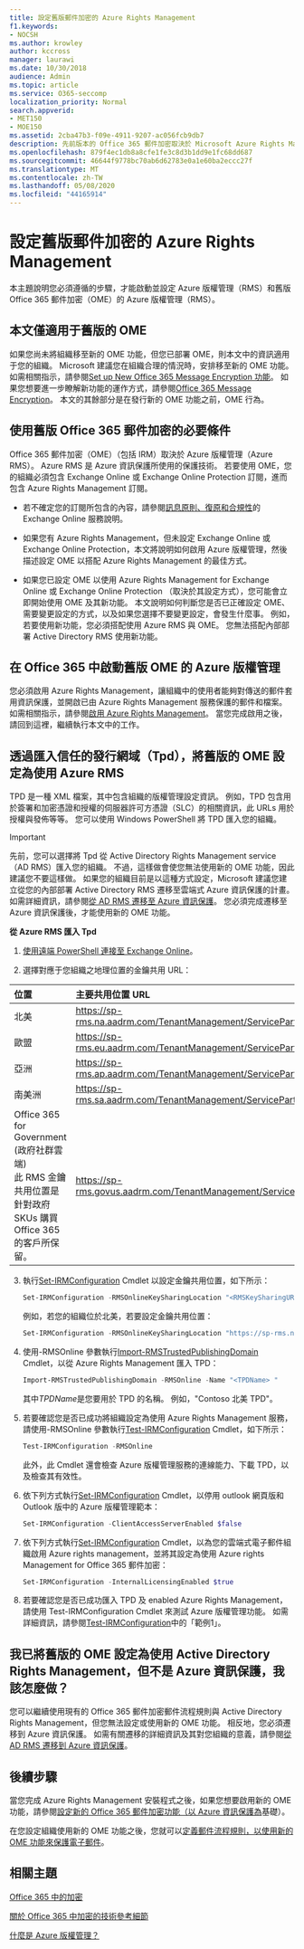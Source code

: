 ```yaml
---
title: 設定舊版郵件加密的 Azure Rights Management
f1.keywords:
- NOCSH
ms.author: krowley
author: kccross
manager: laurawi
ms.date: 10/30/2018
audience: Admin
ms.topic: article
ms.service: O365-seccomp
localization_priority: Normal
search.appverid:
- MET150
- MOE150
ms.assetid: 2cba47b3-f09e-4911-9207-ac056fcb9db7
description: 先前版本的 Office 365 郵件加密取決於 Microsoft Azure Rights Management （先前稱為 Windows Azure Active Directory Rights Management）。
ms.openlocfilehash: 879f4ec1db8a8cfe1fe3c8d3b1dd9e1fc68dd687
ms.sourcegitcommit: 46644f9778bc70ab6d62783e0a1e60ba2eccc27f
ms.translationtype: MT
ms.contentlocale: zh-TW
ms.lasthandoff: 05/08/2020
ms.locfileid: "44165914"
---
```

# <a name="set-up-azure-rights-management-for-the-previous-version-of-message-encryption"></a>設定舊版郵件加密的 Azure Rights Management

本主題說明您必須遵循的步驟，才能啟動並設定 Azure 版權管理（RMS）和舊版 Office 365 郵件加密（OME）的 Azure 版權管理（RMS）。

## <a name="this-article-only-applies-to-the-previous-version-of-ome"></a>本文僅適用于舊版的 OME

如果您尚未將組織移至新的 OME 功能，但您已部署 OME，則本文中的資訊適用于您的組織。 Microsoft 建議您在組織合理的情況時，安排移至新的 OME 功能。 如需相關指示，請參閱[Set up New Office 365 Message Encryption 功能](set-up-new-message-encryption-capabilities.md)。 如果您想要進一步瞭解新功能的運作方式，請參閱[Office 365 Message Encryption](ome.md)。 本文的其餘部分是在發行新的 OME 功能之前，OME 行為。

## <a name="prerequisites-for-using-the-previous-version-of-office-365-message-encryption"></a>使用舊版 Office 365 郵件加密的必要條件
<a name="warmprereqs"> </a>

Office 365 郵件加密（OME）（包括 IRM）取決於 Azure 版權管理（Azure RMS）。 Azure RMS 是 Azure 資訊保護所使用的保護技術。 若要使用 OME，您的組織必須包含 Exchange Online 或 Exchange Online Protection 訂閱，進而包含 Azure Rights Management 訂閱。
  
- 若不確定您的訂閱所包含的內容，請參閱[訊息原則、復原和合規性](https://technet.microsoft.com/library/exchange-online-message-policy-recovery-and-compliance.aspx)的 Exchange Online 服務說明。

- 如果您有 Azure Rights Management，但未設定 Exchange Online 或 Exchange Online Protection，本文將說明如何啟用 Azure 版權管理，然後描述設定 OME 以搭配 Azure Rights Management 的最佳方式。

- 如果您已設定 OME 以使用 Azure Rights Management for Exchange Online 或 Exchange Online Protection （取決於其設定方式），您可能會立即開始使用 OME 及其新功能。 本文說明如何判斷您是否已正確設定 OME、需要變更設定的方式，以及如果您選擇不要變更設定，會發生什麼事。 例如，若要使用新功能，您必須搭配使用 Azure RMS 與 OME。 您無法搭配內部部署 Active Directory RMS 使用新功能。

## <a name="activate-azure-rights-management-for--the-previous-version-of-ome-in-office-365"></a>在 Office 365 中啟動舊版 OME 的 Azure 版權管理

您必須啟用 Azure Rights Management，讓組織中的使用者能夠對傳送的郵件套用資訊保護，並開啟已由 Azure Rights Management 服務保護的郵件和檔案。 如需相關指示，請參閱[啟用 Azure Rights Management](https://go.microsoft.com/fwlink/p/?LinkId=525775)。 當您完成啟用之後，請回到這裡，繼續執行本文中的工作。
  
## <a name="set-up-the-previous-version-of-ome-to-use-azure-rms-by-importing-trusted-publishing-domains-tpds"></a>透過匯入信任的發行網域（Tpd），將舊版的 OME 設定為使用 Azure RMS

TPD 是一種 XML 檔案，其中包含組織的版權管理設定資訊。 例如，TPD 包含用於簽署和加密憑證和授權的伺服器許可方憑證（SLC）的相關資訊，此 URLs 用於授權與發佈等等。 您可以使用 Windows PowerShell 將 TPD 匯入您的組織。
  
> [!IMPORTANT]
> 先前，您可以選擇將 Tpd 從 Active Directory Rights Management service （AD RMS）匯入您的組織。 不過，這樣做會使您無法使用新的 OME 功能，因此建議您不要這樣做。 如果您的組織目前是以這種方式設定，Microsoft 建議您建立從您的內部部署 Active Directory RMS 遷移至雲端式 Azure 資訊保護的計畫。 如需詳細資訊，請參閱[從 AD RMS 遷移至 Azure 資訊保護](https://docs.microsoft.com/information-protection/plan-design/migrate-from-ad-rms-to-azure-rms)。 您必須完成遷移至 Azure 資訊保護後，才能使用新的 OME 功能。
  
 **從 Azure RMS 匯入 Tpd**
  
1. [使用遠端 PowerShell 連接至 Exchange Online](https://technet.microsoft.com/library/jj984289%28v=exchg.150%29.aspx)。

2. 選擇對應于您組織之地理位置的金鑰共用 URL：

|**位置**|**主要共用位置 URL**|
|:-----|:-----|
|北美  <br/> |https://sp-rms.na.aadrm.com/TenantManagement/ServicePartner.svc  <br/> |
|歐盟  <br/> |https://sp-rms.eu.aadrm.com/TenantManagement/ServicePartner.svc  <br/> |
|亞洲  <br/> |https://sp-rms.ap.aadrm.com/TenantManagement/ServicePartner.svc  <br/> |
|南美洲  <br/> |https://sp-rms.sa.aadrm.com/TenantManagement/ServicePartner.svc  <br/> |
|Office 365 for Government (政府社群雲端)  <br/> 此 RMS 金鑰共用位置是針對政府 SKUs 購買 Office 365 的客戶所保留。  <br/> |https://sp-rms.govus.aadrm.com/TenantManagement/ServicePartner.svc  <br/> |
  
3. 執行[Set-IRMConfiguration](https://technet.microsoft.com/library/dd979792%28v=exchg.160%29.aspx) Cmdlet 以設定金鑰共用位置，如下所示： 

   ```powershell
   Set-IRMConfiguration -RMSOnlineKeySharingLocation "<RMSKeySharingURL >"
   ```
  
   例如，若您的組織位於北美，若要設定金鑰共用位置：

   ```powershell
   Set-IRMConfiguration -RMSOnlineKeySharingLocation "https://sp-rms.na.aadrm.com/TenantManagement/ServicePartner.svc"
   ```

4. 使用-RMSOnline 參數執行[Import-RMSTrustedPublishingDomain](https://technet.microsoft.com/library/jj200724%28v=exchg.150%29.aspx) Cmdlet，以從 Azure Rights Management 匯入 TPD： 

   ```powershell
   Import-RMSTrustedPublishingDomain -RMSOnline -Name "<TPDName> "
   ```

   其中*TPDName*是您要用於 TPD 的名稱。 例如，"Contoso 北美 TPD"。 

5. 若要確認您是否已成功將組織設定為使用 Azure Rights Management 服務，請使用-RMSOnline 參數執行[Test-IRMConfiguration](https://technet.microsoft.com/library/dd979798%28v=exchg.160%29.aspx) Cmdlet，如下所示：

   ```powershell
   Test-IRMConfiguration -RMSOnline
   ```

   此外，此 Cmdlet 還會檢查 Azure 版權管理服務的連線能力、下載 TPD，以及檢查其有效性。

6. 依下列方式執行[Set-IRMConfiguration](https://technet.microsoft.com/library/dd979792%28v=exchg.150%29.aspx) Cmdlet，以停用 outlook 網頁版和 Outlook 版中的 Azure 版權管理範本： 

   ```powershell
   Set-IRMConfiguration -ClientAccessServerEnabled $false
   ```

7. 依下列方式執行[Set-IRMConfiguration](https://technet.microsoft.com/library/dd979792%28v=exchg.150%29.aspx) Cmdlet，以為您的雲端式電子郵件組織啟用 Azure rights management，並將其設定為使用 Azure rights Management for Office 365 郵件加密：

   ```powershell
   Set-IRMConfiguration -InternalLicensingEnabled $true
   ```

8. 若要確認您是否已成功匯入 TPD 及 enabled Azure Rights Management，請使用 Test-IRMConfiguration Cmdlet 來測試 Azure 版權管理功能。 如需詳細資訊，請參閱[Test-IRMConfiguration](https://technet.microsoft.com/library/dd979798%28v=exchg.150%29.aspx)中的「範例1」。

## <a name="i-have-the-previous-version-of-ome-set-up-with-active-directory-rights-management-not-azure-information-protection-what-do-i-do"></a>我已將舊版的 OME 設定為使用 Active Directory Rights Management，但不是 Azure 資訊保護，我該怎麼做？
<a name="importTPDs"> </a>

您可以繼續使用現有的 Office 365 郵件加密郵件流程規則與 Active Directory Rights Management，但您無法設定或使用新的 OME 功能。 相反地，您必須遷移到 Azure 資訊保護。 如需有關遷移的詳細資訊及其對您組織的意義，請參閱[從 AD RMS 遷移到 Azure 資訊保護](https://docs.microsoft.com/information-protection/deploy-use/prepare-environment-adrms)。
  
## <a name="next-steps"></a>後續步驟
<a name="importTPDs"> </a>

當您完成 Azure Rights Management 安裝程式之後，如果您想要啟用新的 OME 功能，請參閱[設定新的 Office 365 郵件加密功能（以 Azure 資訊保護為](https://docs.microsoft.com/microsoft-365/compliance/set-up-new-message-encryption-capabilities)基礎）。
  
在您設定組織使用新的 OME 功能之後，您就可以[定義郵件流程規則，以使用新的 OME 功能來保護電子郵件](define-mail-flow-rules-to-encrypt-email.md)。
  
## <a name="related-topics"></a>相關主題
<a name="importTPDs"> </a>

[Office 365 中的加密](encryption.md)
  
[關於 Office 365 中加密的技術參考細節](technical-reference-details-about-encryption.md)
  
[什麼是 Azure 版權管理？](https://docs.microsoft.com/information-protection/understand-explore/what-is-azure-rms)
